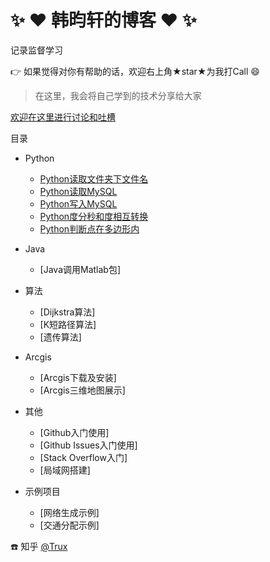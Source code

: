 # :sparkles: :heart: 韩昀轩的博客 :heart: :sparkles:

记录监督学习

:point_right: 如果觉得对你有帮助的话，欢迎右上角★star★为我打Call :smile:

> 在这里，我会将自己学到的技术分享给大家

[欢迎在这里进行讨论和吐槽](https://github.com/hanyunxuan/blog/issues/1)

目录

* Python
    * [Python读取文件夹下文件名](https://github.com/hanyunxuan/PythonScripts/blob/master/ReadFile.py) 
    * [Python读取MySQL](https://github.com/hanyunxuan/PythonScripts/blob/master/read_MySQL.py)
    * [Python写入MySQL](https://github.com/hanyunxuan/PythonScripts/blob/master/write_MySQL.py)
    * [Python度分秒和度相互转换](https://github.com/hanyunxuan/PythonScripts/blob/master/ConvertCoordinate.py)
    * [Python判断点在多边形内](https://github.com/hanyunxuan/PythonScripts/blob/master/PointInsidePolygon.py)
* Java
    * [Java调用Matlab包]
* 算法
    * [Dijkstra算法]
    * [K短路径算法]
    * [遗传算法]
* Arcgis
    * [Arcgis下载及安装]
    * [Arcgis三维地图展示]
* 其他
    * [Github入门使用]
    * [Github Issues入门使用]
    * [Stack Overflow入门]
    * [局域网搭建]

* 示例项目
    * [网络生成示例]
    * [交通分配示例]

:telephone: 知乎 [@Trux](https://www.zhihu.com/people/baiye_mail/activities)

